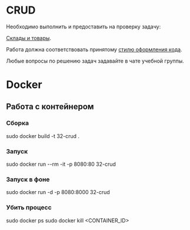 # CRUD

Необходимо выполнить и предоставить на проверку задачу:

[Склады и товары](./stocks_products).

Работа должна соответствовать принятому [стилю оформления кода](https://github.com/netology-code/codestyle/tree/master/python).

Любые вопросы по решению задач задавайте в чате учебной группы.

# Docker
## Работа с контейнером

### Сборка
sudo docker build -t 32-crud .

### Запуск
sudo docker run --rm -it -p 8080:80 32-crud

### Запуск в фоне
sudo docker run -d -p 8080:8000 32-crud

### Убить процесс
sudo docker ps
sudo docker kill <CONTAINER_ID>